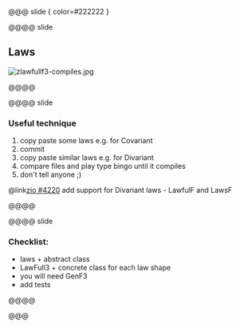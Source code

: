 @@@ slide { color=#222222 }

@@@@ slide

## Laws


![zlawfullf3-compiles.jpg](images/zlawfullf3-compiles.jpg)

@@@@

@@@@ slide

### Useful technique

1. copy paste some laws e.g. for Covariant  
2. commit  
3. copy paste similar laws e.g. for Divariant  
4. compare files and play type bingo until it compiles
5. don't tell anyone ;)

@link[zio #4220](https://github.com/zio/zio/pull/4220) add support for Divariant laws - LawfulF and LawsF

@@@@

@@@@ slide

### Checklist:
* laws + abstract class
* LawFull3 + concrete class for each law shape
* you will need GenF3
* add tests

@@@@

@@@